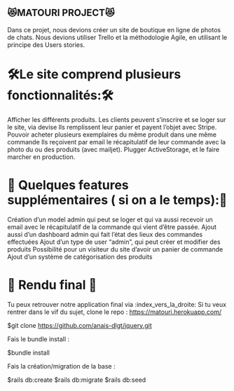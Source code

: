 
## 😻MATOURI PROJECT😻

Dans ce projet, nous devions créer un site de boutique en ligne de photos de chats. Nous devions utiliser Trello et la méthodologie Agile, en utilisant le principe des Users stories.

# 🛠️Le site comprend plusieurs fonctionnalités:🛠️

Afficher les différents produits.
Les clients peuvent s’inscrire et se loger sur le site, via devise
Ils remplissent leur panier et payent l’objet avec Stripe.
Pouvoir acheter plusieurs exemplaires du même produit dans une même commande
Ils reçoivent par email le récapitulatif de leur commande avec la photo du ou des produits (avec mailjet).
Plugger ActiveStorage, et le faire marcher en production.

# 💾 Quelques features supplémentaires ( si on a le temps):💾
Création d’un model admin qui peut se loger et qui va aussi recevoir un email avec le récapitulatif de la commande qui vient d’être passée.
Ajout aussi d’un dashboard admin qui fait l’état des lieux des commandes effectuées
Ajout d’un type de user “admin”, qui peut créer et modifier des produits
Possibilité pour un visiteur du site d’avoir un panier de commande
Ajout d’un système de catégorisation des produits

# 🌟 Rendu final 🌟

Tu peux retrouver notre application final via :index_vers_la_droite: Si tu veux rentrer dans le vif du sujet, clone le repo : https://matouri.herokuapp.com/

$git clone https://github.com/anais-dlgt/jquery.git

Fais le bundle install :

$bundle install

Fais la création/migration de la base :

$rails db:create $rails db:migrate $rails db:seed
